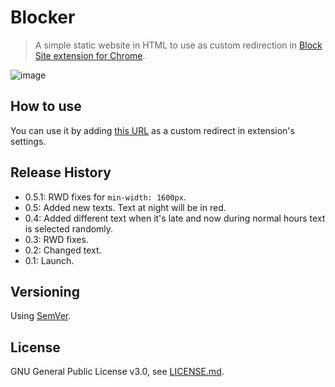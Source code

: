 # Blocker

>A simple static website in HTML to use as custom redirection in [Block Site extension for Chrome](https://chrome.google.com/webstore/detail/block-site-website-blocke/eiimnmioipafcokbfikbljfdeojpcgbh?hl=en).

![image](https://user-images.githubusercontent.com/6877391/49475426-7d01b400-f817-11e8-93ba-48976cf53322.png)

## How to use

You can use it by adding [this URL](https://qubkon.github.io/blocker/blocker.html) as a custom redirect in extension's settings.

## Release History

- 0.5.1: RWD fixes for `min-width: 1600px`.
- 0.5: Added new texts. Text at night will be in red.
- 0.4: Added different text when it's late and now during normal hours text is selected randomly.
- 0.3: RWD fixes.
- 0.2: Changed text.
- 0.1: Launch.

## Versioning

Using [SemVer](http://semver.org/).

## License

GNU General Public License v3.0, see [LICENSE.md](https://github.com/vardecab/blocker/blob/master/LICENSE).